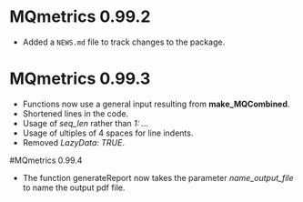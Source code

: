 # MQmetrics 0.99.2

* Added a `NEWS.md` file to track changes to the package.


# MQmetrics 0.99.3

* Functions now use a general input resulting from **make_MQCombined**.
* Shortened lines in the code.
* Usage of *seq_len* rather than *1: ...*
* Usage of ultiples of 4 spaces for line indents.
* Removed *LazyData: TRUE*.

#MQmetrics 0.99.4

* The function generateReport now takes the parameter *name_output_file* to name
the output pdf file.

